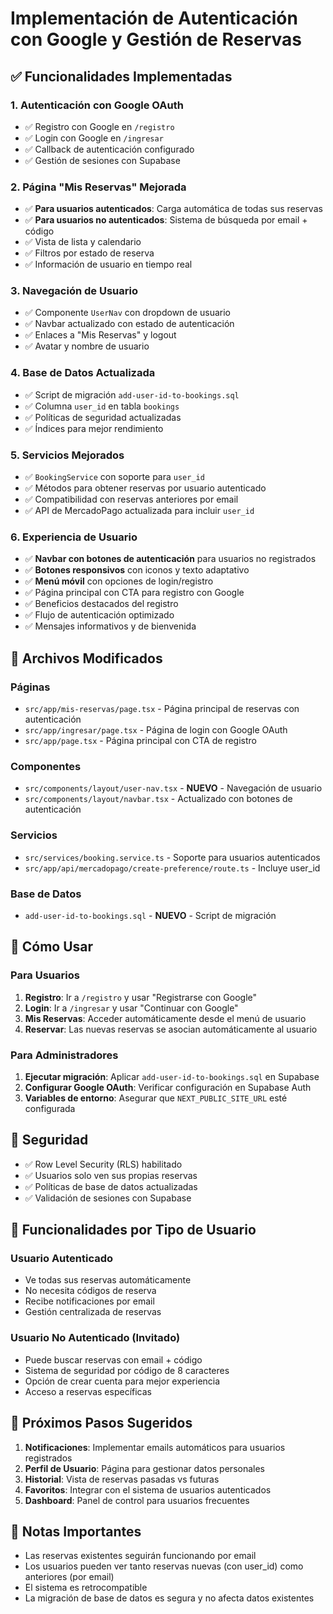 # Implementación de Autenticación con Google y Gestión de Reservas

## ✅ Funcionalidades Implementadas

### 1. **Autenticación con Google OAuth**
- ✅ Registro con Google en `/registro`
- ✅ Login con Google en `/ingresar`
- ✅ Callback de autenticación configurado
- ✅ Gestión de sesiones con Supabase

### 2. **Página "Mis Reservas" Mejorada**
- ✅ **Para usuarios autenticados**: Carga automática de todas sus reservas
- ✅ **Para usuarios no autenticados**: Sistema de búsqueda por email + código
- ✅ Vista de lista y calendario
- ✅ Filtros por estado de reserva
- ✅ Información de usuario en tiempo real

### 3. **Navegación de Usuario**
- ✅ Componente `UserNav` con dropdown de usuario
- ✅ Navbar actualizado con estado de autenticación
- ✅ Enlaces a "Mis Reservas" y logout
- ✅ Avatar y nombre de usuario

### 4. **Base de Datos Actualizada**
- ✅ Script de migración `add-user-id-to-bookings.sql`
- ✅ Columna `user_id` en tabla `bookings`
- ✅ Políticas de seguridad actualizadas
- ✅ Índices para mejor rendimiento

### 5. **Servicios Mejorados**
- ✅ `BookingService` con soporte para `user_id`
- ✅ Métodos para obtener reservas por usuario autenticado
- ✅ Compatibilidad con reservas anteriores por email
- ✅ API de MercadoPago actualizada para incluir `user_id`

### 6. **Experiencia de Usuario**
- ✅ **Navbar con botones de autenticación** para usuarios no registrados
- ✅ **Botones responsivos** con iconos y texto adaptativo
- ✅ **Menú móvil** con opciones de login/registro
- ✅ Página principal con CTA para registro con Google
- ✅ Beneficios destacados del registro
- ✅ Flujo de autenticación optimizado
- ✅ Mensajes informativos y de bienvenida

## 🔧 Archivos Modificados

### Páginas
- `src/app/mis-reservas/page.tsx` - Página principal de reservas con autenticación
- `src/app/ingresar/page.tsx` - Página de login con Google OAuth
- `src/app/page.tsx` - Página principal con CTA de registro

### Componentes
- `src/components/layout/user-nav.tsx` - **NUEVO** - Navegación de usuario
- `src/components/layout/navbar.tsx` - Actualizado con botones de autenticación

### Servicios
- `src/services/booking.service.ts` - Soporte para usuarios autenticados
- `src/app/api/mercadopago/create-preference/route.ts` - Incluye user_id

### Base de Datos
- `add-user-id-to-bookings.sql` - **NUEVO** - Script de migración

## 🚀 Cómo Usar

### Para Usuarios
1. **Registro**: Ir a `/registro` y usar "Registrarse con Google"
2. **Login**: Ir a `/ingresar` y usar "Continuar con Google"
3. **Mis Reservas**: Acceder automáticamente desde el menú de usuario
4. **Reservar**: Las nuevas reservas se asocian automáticamente al usuario

### Para Administradores
1. **Ejecutar migración**: Aplicar `add-user-id-to-bookings.sql` en Supabase
2. **Configurar Google OAuth**: Verificar configuración en Supabase Auth
3. **Variables de entorno**: Asegurar que `NEXT_PUBLIC_SITE_URL` esté configurada

## 🔐 Seguridad

- ✅ Row Level Security (RLS) habilitado
- ✅ Usuarios solo ven sus propias reservas
- ✅ Políticas de base de datos actualizadas
- ✅ Validación de sesiones con Supabase

## 📱 Funcionalidades por Tipo de Usuario

### Usuario Autenticado
- Ve todas sus reservas automáticamente
- No necesita códigos de reserva
- Recibe notificaciones por email
- Gestión centralizada de reservas

### Usuario No Autenticado (Invitado)
- Puede buscar reservas con email + código
- Sistema de seguridad por código de 8 caracteres
- Opción de crear cuenta para mejor experiencia
- Acceso a reservas específicas

## 🎯 Próximos Pasos Sugeridos

1. **Notificaciones**: Implementar emails automáticos para usuarios registrados
2. **Perfil de Usuario**: Página para gestionar datos personales
3. **Historial**: Vista de reservas pasadas vs futuras
4. **Favoritos**: Integrar con el sistema de usuarios autenticados
5. **Dashboard**: Panel de control para usuarios frecuentes

## 🐛 Notas Importantes

- Las reservas existentes seguirán funcionando por email
- Los usuarios pueden ver tanto reservas nuevas (con user_id) como anteriores (por email)
- El sistema es retrocompatible
- La migración de base de datos es segura y no afecta datos existentes